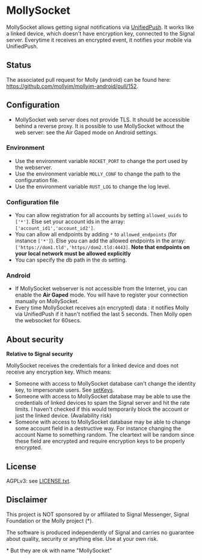 # MollySocket

MollySocket allows getting signal notifications via [UnifiedPush](https://unifiedpush.org/). It works like a linked device, which doesn't have encryption key, connected to the Signal server. Everytime it receives an encrypted event, it notifies your mobile via UnifiedPush.

## Status

The associated pull request for Molly (android) can be found here: <https://github.com/mollyim/mollyim-android/pull/152>.

## Configuration
* MollySocket web server does not provide TLS. It should be accessible behind a reverse proxy. It is possible to use MollySocket without the web server: see the Air Gaped mode on Android settings.

### Environment
* Use the environment variable `ROCKET_PORT` to change the port used by the webserver.
* Use the environment variable `MOLLY_CONF` to change the path to the configuration file.
* Use the environment variable `RUST_LOG` to change the log level.

### Configuration file
* You can allow registration for all accounts by setting `allowed_uuids` to `['*']`. Else set your account ids in the array: `['account_id1','account_id2']`.
* You can allow all endpoints by adding `*` to `allowed_endpoints` (for instance `['*']`). Else you can add the allowed endpoints in the array: `['https://dom1.tld','https//dom2.tld:4443]`. **Note that endpoints on your local network must be allowed explicitly**
* You can specify the db path in the `db` setting.

### Android
* If MollySocket webserver is not accessible from the Internet, you can enable the **Air Gaped** mode. You will have to register your connection manually on MollySocket.
* Every time MollySocket receives a(n encrypted) data : it notifies Molly via UnifiedPush if it hasn't notified the last 5 seconds. Then Molly open the websocket for 60secs.


## About security

**Relative to Signal security**

MollySocket receives the credentials for a linked device and does not receive any encryption key. Which means:
* Someone with access to MollySocket database can't change the identity key, to impersonate users. See [setKeys](https://github.com/signalapp/Signal-Server/blob/v8.67.0/service/src/main/java/org/whispersystems/textsecuregcm/controllers/KeysController.java#L111).
* Someone with access to MollySocket database may be able to use the credentials of linked devices to spam the Signal server and hit the rate limits. I haven't checked if this would temporarily block the account or just the linked device. (Availability risk)
* Someone with access to MollySocket database may be able to change some account field in a destructive way. For instance changing the account Name to something random. The cleartext will be random since these field are encrypted and require encryption keys to be properly encrypted.

## License
AGPLv3: see [LICENSE.txt](./LICENSE.txt).

## Disclaimer
This project is NOT sponsored by or affiliated to Signal Messenger, Signal Foundation or the Molly project (*).

The software is produced independently of Signal and carries no guarantee about quality, security or anything else. Use at your own risk.

\* But they are ok with name "MollySocket"
